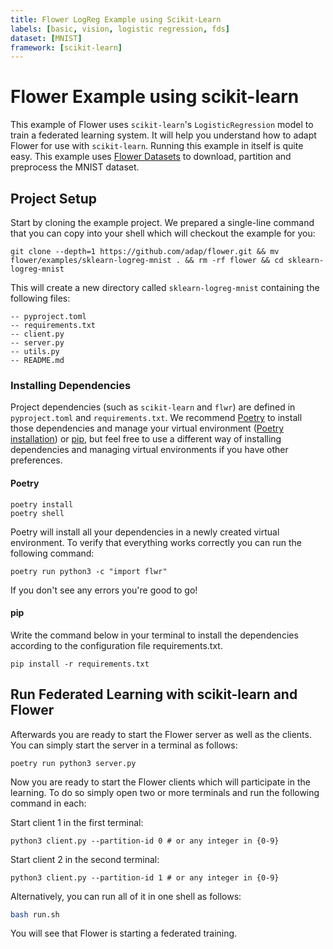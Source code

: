 ```yaml
---
title: Flower LogReg Example using Scikit-Learn
labels: [basic, vision, logistic regression, fds]
dataset: [MNIST]
framework: [scikit-learn]
---
```


# Flower Example using scikit-learn

This example of Flower uses `scikit-learn`'s `LogisticRegression` model to train a federated learning system. It will help you understand how to adapt Flower for use with `scikit-learn`.
Running this example in itself is quite easy. This example uses [Flower Datasets](https://flower.ai/docs/datasets/) to download, partition and preprocess the MNIST dataset.

## Project Setup

Start by cloning the example project. We prepared a single-line command that you can copy into your shell which will checkout the example for you:

```shell
git clone --depth=1 https://github.com/adap/flower.git && mv flower/examples/sklearn-logreg-mnist . && rm -rf flower && cd sklearn-logreg-mnist
```

This will create a new directory called `sklearn-logreg-mnist` containing the following files:

```shell
-- pyproject.toml
-- requirements.txt
-- client.py
-- server.py
-- utils.py
-- README.md
```

### Installing Dependencies

Project dependencies (such as `scikit-learn` and `flwr`) are defined in `pyproject.toml` and `requirements.txt`. We recommend [Poetry](https://python-poetry.org/docs/) to install those dependencies and manage your virtual environment ([Poetry installation](https://python-poetry.org/docs/#installation)) or [pip](https://pip.pypa.io/en/latest/development/), but feel free to use a different way of installing dependencies and managing virtual environments if you have other preferences.

#### Poetry

```shell
poetry install
poetry shell
```

Poetry will install all your dependencies in a newly created virtual environment. To verify that everything works correctly you can run the following command:

```shell
poetry run python3 -c "import flwr"
```

If you don't see any errors you're good to go!

#### pip

Write the command below in your terminal to install the dependencies according to the configuration file requirements.txt.

```shell
pip install -r requirements.txt
```

## Run Federated Learning with scikit-learn and Flower

Afterwards you are ready to start the Flower server as well as the clients. You can simply start the server in a terminal as follows:

```shell
poetry run python3 server.py
```

Now you are ready to start the Flower clients which will participate in the learning. To do so simply open two or more terminals and run the following command in each:

Start client 1 in the first terminal:

```shell
python3 client.py --partition-id 0 # or any integer in {0-9}
```

Start client 2 in the second terminal:

```shell
python3 client.py --partition-id 1 # or any integer in {0-9}
```

Alternatively, you can run all of it in one shell as follows:

```bash
bash run.sh
```

You will see that Flower is starting a federated training.
